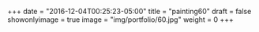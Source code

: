 
+++
date = "2016-12-04T00:25:23-05:00"
title = "painting60"
draft = false
showonlyimage = true
image = "img/portfolio/60.jpg"
weight = 0
+++
